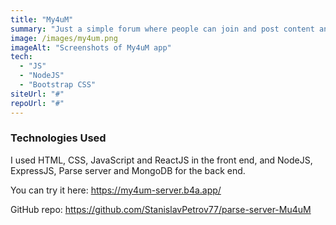 ```yaml
---
title: "My4uM"
summary: "Just a simple forum where people can join and post content and share opinions"
image: /images/my4um.png
imageAlt: "Screenshots of My4uM app"
tech:
  - "JS"
  - "NodeJS"
  - "Bootstrap CSS"
siteUrl: "#"
repoUrl: "#"
---
```


### Technologies Used

I used HTML, CSS, JavaScript and ReactJS in the front end, and NodeJS, ExpressJS, Parse server and MongoDB for the back end.  

You can try it here: <https://my4um-server.b4a.app/>  

GitHub repo: <https://github.com/StanislavPetrov77/parse-server-Mu4uM>